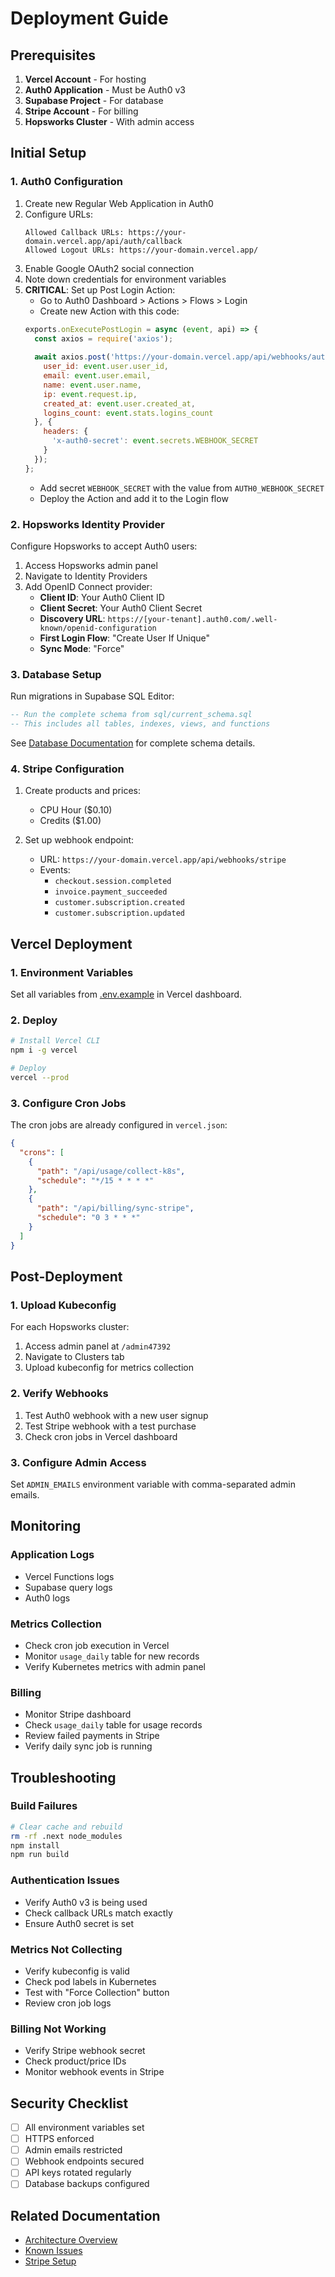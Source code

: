 # Deployment Guide

## Prerequisites

1. **Vercel Account** - For hosting
2. **Auth0 Application** - Must be Auth0 v3
3. **Supabase Project** - For database
4. **Stripe Account** - For billing
5. **Hopsworks Cluster** - With admin access

## Initial Setup

### 1. Auth0 Configuration

1. Create new Regular Web Application in Auth0
2. Configure URLs:
   ```
   Allowed Callback URLs: https://your-domain.vercel.app/api/auth/callback
   Allowed Logout URLs: https://your-domain.vercel.app/
   ```
3. Enable Google OAuth2 social connection
4. Note down credentials for environment variables
5. **CRITICAL**: Set up Post Login Action:
   - Go to Auth0 Dashboard > Actions > Flows > Login
   - Create new Action with this code:
   ```javascript
   exports.onExecutePostLogin = async (event, api) => {
     const axios = require('axios');
     
     await axios.post('https://your-domain.vercel.app/api/webhooks/auth0', {
       user_id: event.user.user_id,
       email: event.user.email,
       name: event.user.name,
       ip: event.request.ip,
       created_at: event.user.created_at,
       logins_count: event.stats.logins_count
     }, {
       headers: {
         'x-auth0-secret': event.secrets.WEBHOOK_SECRET
       }
     });
   };
   ```
   - Add secret `WEBHOOK_SECRET` with the value from `AUTH0_WEBHOOK_SECRET`
   - Deploy the Action and add it to the Login flow

### 2. Hopsworks Identity Provider

Configure Hopsworks to accept Auth0 users:

1. Access Hopsworks admin panel
2. Navigate to Identity Providers
3. Add OpenID Connect provider:
   - **Client ID**: Your Auth0 Client ID
   - **Client Secret**: Your Auth0 Client Secret
   - **Discovery URL**: `https://[your-tenant].auth0.com/.well-known/openid-configuration`
   - **First Login Flow**: "Create User If Unique"
   - **Sync Mode**: "Force"

### 3. Database Setup

Run migrations in Supabase SQL Editor:

```sql
-- Run the complete schema from sql/current_schema.sql
-- This includes all tables, indexes, views, and functions
```

See [Database Documentation](database/) for complete schema details.

### 4. Stripe Configuration

1. Create products and prices:
   - CPU Hour ($0.10)
   - Credits ($1.00)

2. Set up webhook endpoint:
   - URL: `https://your-domain.vercel.app/api/webhooks/stripe`
   - Events: 
     - `checkout.session.completed`
     - `invoice.payment_succeeded`
     - `customer.subscription.created`
     - `customer.subscription.updated`

## Vercel Deployment

### 1. Environment Variables

Set all variables from [.env.example](../.env.example) in Vercel dashboard.

### 2. Deploy

```bash
# Install Vercel CLI
npm i -g vercel

# Deploy
vercel --prod
```

### 3. Configure Cron Jobs

The cron jobs are already configured in `vercel.json`:
```json
{
  "crons": [
    {
      "path": "/api/usage/collect-k8s",
      "schedule": "*/15 * * * *"
    },
    {
      "path": "/api/billing/sync-stripe",
      "schedule": "0 3 * * *"
    }
  ]
}
```

## Post-Deployment

### 1. Upload Kubeconfig

For each Hopsworks cluster:
1. Access admin panel at `/admin47392`
2. Navigate to Clusters tab
3. Upload kubeconfig for metrics collection

### 2. Verify Webhooks

1. Test Auth0 webhook with a new user signup
2. Test Stripe webhook with a test purchase
3. Check cron jobs in Vercel dashboard

### 3. Configure Admin Access

Set `ADMIN_EMAILS` environment variable with comma-separated admin emails.

## Monitoring

### Application Logs
- Vercel Functions logs
- Supabase query logs
- Auth0 logs

### Metrics Collection
- Check cron job execution in Vercel
- Monitor `usage_daily` table for new records
- Verify Kubernetes metrics with admin panel

### Billing
- Monitor Stripe dashboard
- Check `usage_daily` table for usage records
- Review failed payments in Stripe
- Verify daily sync job is running

## Troubleshooting

### Build Failures
```bash
# Clear cache and rebuild
rm -rf .next node_modules
npm install
npm run build
```

### Authentication Issues
- Verify Auth0 v3 is being used
- Check callback URLs match exactly
- Ensure Auth0 secret is set

### Metrics Not Collecting
- Verify kubeconfig is valid
- Check pod labels in Kubernetes
- Test with "Force Collection" button
- Review cron job logs

### Billing Not Working
- Verify Stripe webhook secret
- Check product/price IDs
- Monitor webhook events in Stripe

## Security Checklist

- [ ] All environment variables set
- [ ] HTTPS enforced
- [ ] Admin emails restricted
- [ ] Webhook endpoints secured
- [ ] API keys rotated regularly
- [ ] Database backups configured

## Related Documentation

- [Architecture Overview](architecture.md)
- [Known Issues](known-issues.md)
- [Stripe Setup](stripe-setup.md)